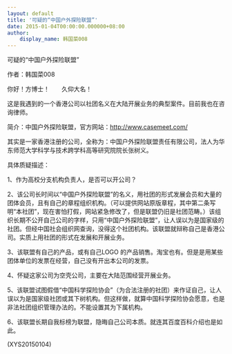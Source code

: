 ```yaml
---
layout: default
title: '可疑的“中国户外探险联盟”'
date: 2015-01-04T00:00:00.000000+08:00
author:
    display_name: 韩国菜008
---
```


可疑的“中国户外探险联盟”

作者：韩国菜008

你好！方博士！　　久仰大名！

这是我遇到的一个香港公司以社团名义在大陆开展业务的典型案件。目前我也在咨询律师。

简介：中国户外探险联盟，官方网站：http://www.casemeet.com/

其实是一家香港注册的公司，全称为：中国户外探险联盟责任有限公司，法人为华东师范大学科学与技术跨学科高等研究院院长张树义。

具体质疑描述：

1、作为高校分支机构负责人，是否可以开公司？

2、该公司长时间以“中国户外探险联盟”的名义，用社团的形式发展会员和大量的团体会员，且有自己的章程组织机构。（可以提供网站原版章程，其中第二条写明“本社团”，现在害怕打假，网站紧急修改了，但是联盟仍旧是社团范畴。）该组织长期不公开自己公司的字样，只用“中国户外探险联盟”，让人误以为是国家级的社团。但经中国社会组织网查询，没得这个社团机构。该联盟就辩称自己是香港公司。实质上用社团的形式在发展和开展业务。

3、该联盟有自己的产品，或有自己LOGO 的产品销售。淘宝也有。但是是用某些团体单位的发票在经营，自己没有开出本公司的发票。

4、怀疑这家公司为空壳公司，主要在大陆范围经营开展业务。

5、该联盟试图假借“中国科学探险协会”（为合法注册的社团）来作证自己，让人误以为是国家级社团或其下树机构。但这样做，就算中国科学探险协会愿意，也是非法社团组织管理办法的。不能设置其为下属机构。

6、该联盟长期自我标榜为联盟，隐晦自己公司本质。就连其百度百科介绍也是如此。

(XYS20150104)

